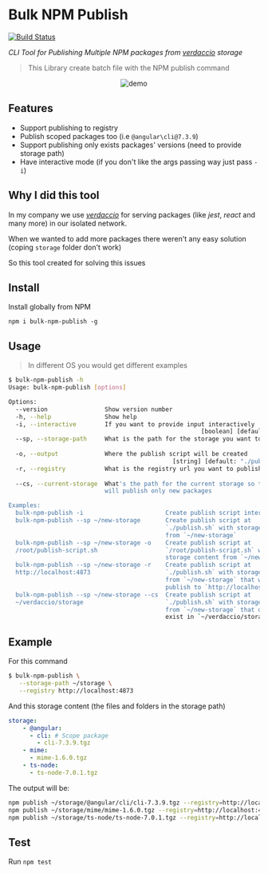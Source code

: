 # Bulk NPM Publish
[![Build Status](https://travis-ci.com/rluvaton/bulk-npm-publish.svg?branch=master)](https://travis-ci.com/rluvaton/bulk-npm-publish)

_CLI Tool for Publishing Multiple NPM packages from [verdaccio](https://verdaccio.org/) storage_
> This Library create batch file with the NPM publish command


<p align="center">
  <img alt="demo" src="https://cdn.jsdelivr.net/gh/rluvaton/bulk-npm-publish@master/docs/demo.svg">
</p>

## Features
- Support publishing to registry
- Publish scoped packages too (i.e `@angular\cli@7.3.9`)
- Support publishing only exists packages' versions (need to provide storage path)
- Have interactive mode (if you don't like the args passing way just pass `-i`)

## Why I did this tool
In my company we use [_verdaccio_](https://verdaccio.org/) for serving packages (like _jest_, _react_ and many more) in our isolated network.

When we wanted to add more packages there weren't any easy solution (coping `storage` folder don't work)

So this tool created for solving this issues


## Install
Install globally from NPM
```bas
npm i bulk-npm-publish -g
```

## Usage
> In different OS you would get different examples
```bash
$ bulk-npm-publish -h
Usage: bulk-npm-publish [options]

Options:
  --version                Show version number                         [boolean]
  -h, --help               Show help                                   [boolean]
  -i, --interactive        If you want to provide input interactively
                                                      [boolean] [default: false]
  --sp, --storage-path     What is the path for the storage you want to publish
                                                                        [string]
  -o, --output             Where the publish script will be created
                                              [string] [default: "./publish.sh"]
  -r, --registry           What is the registry url you want to publish to
                                                                        [string]
  --cs, --current-storage  What's the path for the current storage so the script
                           will publish only new packages               [string]

Examples:
  bulk-npm-publish -i                       Create publish script interactively
  bulk-npm-publish --sp ~/new-storage       Create publish script at
                                            `./publish.sh` with storage content
                                            from `~/new-storage`
  bulk-npm-publish --sp ~/new-storage -o    Create publish script at
  /root/publish-script.sh                   `/root/publish-script.sh` with
                                            storage content from `~/new-storage`
  bulk-npm-publish --sp ~/new-storage -r    Create publish script at
  http://localhost:4873                     `./publish.sh` with storage content
                                            from `~/new-storage` that will
                                            publish to `http://localhost:4873`
  bulk-npm-publish --sp ~/new-storage --cs  Create publish script at
  ~/verdaccio/storage                       `./publish.sh` with storage content
                                            from `~/new-storage` that doesn't
                                            exist in `~/verdaccio/storage`
```


## Example
For this command
```bash
$ bulk-npm-publish \
   --storage-path ~/storage \
   --registry http://localhost:4873
```

And this storage content (the files and folders in the storage path)
```yaml
storage:
    - @angular:
      - cli: # Scope package
        - cli-7.3.9.tgz
    - mime:
      - mime-1.6.0.tgz
    - ts-node:
      - ts-node-7.0.1.tgz
```

The output will be:
```sh
npm publish ~/storage/@angular/cli/cli-7.3.9.tgz --registry=http://localhost:4873
npm publish ~/storage/mime/mime-1.6.0.tgz --registry=http://localhost:4873
npm publish ~/storage/ts-node/ts-node-7.0.1.tgz --registry=http://localhost:4873
```

## Test
Run `npm test`
